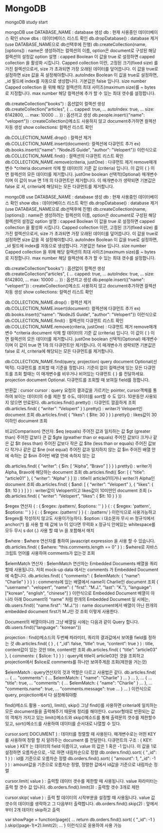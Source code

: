 # MongoDB
mongoDB study start 

mongoDB
use DATABASE_NAME : database 생성
db : 현재 사용중인 데이터베이스 확인
show dbs : 데이터베이스 리스트 확인
db.dropDatabase() : database 제거(use DATABASE_NAME으로 db선택후에 진행)
db.createCollection(name, [options]) : name은 생성하려는 컬렉션의 이름, option은 document로 구성된 해당 컬렉션의 설정값
option 설명 :
capped	Boolean	이 값을 true 로 설정하면 capped collection 을 활성화 시킵니다. Capped collection 이란, 고정된 크기(fixed size) 를 가진 컬렉션으로서, size 가 초과되면 가장 오래된 데이터를 덮어씁니다. 이 값을 true로 설정하면 size 값을 꼭 설정해야합니다.
autoIndex	Boolean	이 값을 true로 설정하면, _id 필드에 index를 자동으로 생성합니다. 기본값은 false 입니다.
size	number	Capped collection 을 위해 해당 컬렉션의 최대 사이즈(maximum size)를 ~ bytes로 지정합니다.
max	number	해당 컬렉션에 추가 할 수 있는 최대 갯수를 설정합니다.

db.createCollection("books") : 옵션없이 컬렉션 생성
db.createCollection("articles", {
... capped: true,
... autoIndex: true,
... size: 6142800,
... max: 10000
... }) : 옵션끼고 생성
db.people.insert({"name": "velopert"}) : createCollection()메소드 사용하지 않고 document추가하면 컬렉션 자동 생성
show collections: 컬렉션 리스트 확인

db.COLLECTION_NAME.drop() : 컬렉션 제거
db.COLLECTION_NAME.insert(document): 컬렉션에 다큐먼트 추가
ex) db.books.insert({"name": "NodeJS Guide", "author": "Velopert"}) 이런식으로
db.COLLECTION_NAME.find() : 컬렉션의 다큐먼트 리스트 확인
db.COLLECTION_NAME.remove(criteria, justOne) : 다큐먼트 제거
remove매개변수
*criteria	document	삭제 할 데이터의 기준 값 (criteria) 입니다. 이 값이 { } 이면 컬렉션의 모든 데이터를 제거합니다.
justOne	boolean	선택적(Optional) 매개변수이며 이 값이 true 면 1개 의 다큐먼트만 제거합니다. 이 매개변수가 생략되면 기본값은 false 로 서, criteria에 해당되는 모든 다큐먼트를 제거합니다.

mongoDB
use DATABASE_NAME : database 생성
db : 현재 사용중인 데이터베이스 확인
show dbs : 데이터베이스 리스트 확인
db.dropDatabase() : database 제거(use DATABASE_NAME으로 db선택후에 진행)
db.createCollection(name, [options]) : name은 생성하려는 컬렉션의 이름, option은 document로 구성된 해당 컬렉션의 설정값
option 설명 :
capped	Boolean	이 값을 true 로 설정하면 capped collection 을 활성화 시킵니다. Capped collection 이란, 고정된 크기(fixed size) 를 가진 컬렉션으로서, size 가 초과되면 가장 오래된 데이터를 덮어씁니다. 이 값을 true로 설정하면 size 값을 꼭 설정해야합니다.
autoIndex	Boolean	이 값을 true로 설정하면, _id 필드에 index를 자동으로 생성합니다. 기본값은 false 입니다.
size	number	Capped collection 을 위해 해당 컬렉션의 최대 사이즈(maximum size)를 ~ bytes로 지정합니다.
max	number	해당 컬렉션에 추가 할 수 있는 최대 갯수를 설정합니다.

db.createCollection("books") : 옵션없이 컬렉션 생성
db.createCollection("articles", {
... capped: true,
... autoIndex: true,
... size: 6142800,
... max: 10000
... }) : 옵션끼고 생성
db.people.insert({"name": "velopert"}) : createCollection()메소드 사용하지 않고 document추가하면 컬렉션 자동 생성
show collections: 컬렉션 리스트 확인

db.COLLECTION_NAME.drop() : 컬렉션 제거
db.COLLECTION_NAME.insert(document): 컬렉션에 다큐먼트 추가
ex) db.books.insert({"name": "NodeJS Guide", "author": "Velopert"}) 이런식으로
db.COLLECTION_NAME.find() : 컬렉션의 다큐먼트 리스트 확인
db.COLLECTION_NAME.remove(criteria, justOne) : 다큐먼트 제거
remove매개변수
*criteria	document	삭제 할 데이터의 기준 값 (criteria) 입니다. 이 값이 { } 이면 컬렉션의 모든 데이터를 제거합니다.
justOne	boolean	선택적(Optional) 매개변수이며 이 값이 true 면 1개 의 다큐먼트만 제거합니다. 이 매개변수가 생략되면 기본값은 false 로 서, criteria에 해당되는 모든 다큐먼트를 제거합니다.

db.COLLECTION_NAME.find(query, projection)
query	 document 	Optional(선택적).  다큐먼트를 조회할 때 기준을 정합니다. 기준이 없이 컬렉션에 있는 모든 다큐먼트를 조회 할때는 이 매개변수를 비우거나 비어있는 다큐먼트 { } 를 전달하세요.
projection  document 	Optional. 다큐먼트를 조회할 때 보여질 field를 정합니다.

반환값 : cursor 
cursor : query 요청의 결과값을 가르키는 pointer, cursor객체를 통하여 보이는 데이터의 수를 제한 할 수도, 데이터를 sort할 수 도 있다. 10분동안 사용되지 않으면 만료된다.
db.articles.find().pretty() : 다큐먼트 깔끔하게 조회
db.articles.find( { “writer”: “Velopert” } ).pretty() : writer가 Velopert인 document 조회
db.articles.find( { “likes”: { $lte: 30 } } ).pretty() : likes값이 30이하인 document 조회

비교(Comparison) 연산자:
$eq	(equals) 주어진 값과 일치하는 값
$gt	(greater than) 주어진 값보다 큰 값
$gte	(greather than or equals) 주어진 값보다 크거나 같은 값
$lt	(less than) 주어진 값보다 작은 값
$lte	(less than or equals) 주어진 값보다 작거나 같은 값
$ne	(not equal) 주어진 값과 일치하지 않는 값
$in	주어진 배열 안에 속하는 값
$nin	주어빈 배열 안에 속하지 않는 값

db.articles.find( { “writer”: { $in: [ “Alpha”, “Bravo” ] } } ).pretty() : writer가 Alpha, Bravo에 해당하는 document 조회
db.articles.find({ $or: [ { “title”: “article01” }, { “writer”: “Alpha” } ] }) : title이 article01이거나 writer가 Alpha인 document 조회
db.articles.find( { $and: [ { “writer”: “Velopert” }, { “likes”: { $lt: 10 } } ] } ) :  writer값이 Velopert이고 likes값이 10미만인 document 조회
(= db.articles.find( { “writer”: “Velopert”, “likes”: { $lt: 10 } } ))

$regex 연산자
{ <field>: { $regex: /pattern/, $options: '<options>' } }
{ <field>: { $regex: 'pattern', $options: '<options>' } }
{ <field>: { $regex: /pattern/<options> } }
{ <field>: /pattern/<options> }
이런식으로 사용가능하고 $regex를 작성하지 않고도 사용이가능하다.
$option:
i	대소문자 무시
m	정규식에서 anchor(^) 를 사용 할 때 값에 \n 이 있다면 무력화
x	정규식 안에있는 whitespace를 모두 무시
s	dot (.) 사용 할 떄 \n 을 포함해서 매치

$where : $where 연산자를 통하여 javascript expression 을 사용 할 수 있습니다.
db.articles.find( { $where: “this.comments.length == 0” } ) : $where로 자바스크립트 언어를 사용하여 comments가 없는것 조회

$elemMatch 연산자 : $elemMatch 연산자는 Embedded Documents 배열을 쿼리할때 사용됩니다. 저희 mock-up data 에서는 comments 가 Embedded Document에 속합니다.
db.articles.find( { “comments”: { $elemMatch: { “name”: “Charlie” } } } ) : comments에 있는 배열에서 name이 Charlie인 document 조회
{
    "username": "velopert",
    "name": { "first": "M.J.", "last": "K."},
    "language": ["korean", "english", "chinese"]
  }
이런식으로 Embedded Document 배열이 아니라 아래 Document의 “name” 처럼 한개의 Embedded Document 일 시에는,
db.users.find({ "name.first": "M.J."}) : name document에서 배열이 아닌 한개의 embedded document first가 M.J인 것 조회 이렇게 사용한다.

Document의 배열이아니라 그냥 배열일 시에는 다음과 같이 Query 합니다.
db.users.find({"language": "korean"})


projection :  find()메소드의 두번째 파라미터, 쿼리의 결과값에서 보여줄 field를 정하는 것
db.articles.find( { } , { “_id”: false, “title”: true, “content”: true } ) : title, content값이 있는 것만 title, content만 조회
db.articles.find( { “title”: “article03” }, { comments: { $slice: 1 } } ) : query에 title이 article03인 것을 조회하고 projection에서 $slice로 comments를 하나만 보여주게끔 조회(제한을 거는것)

$elemMatch : query연산자의 것과 역할은 다르고 사용법은 같다. 
db.articles.find(
...     {
...         "comments": {
...             $elemMatch: { "name": "Charlie" }
...         }
...     },
...     {
...         "title": true,
...         "comments": {
...             $elemMatch: { "name": "Charlie" }
...         },
...         "comments.name": true,
...         "comments.message": true
...     }
... ) 이런식으로 query, projection에서 다 설정해줘야함

find()메소드 활용 - sort(), limit(), skip()
그냥 find()를 사용하면 criteria에 일치하는 모든 document들을 출력해주기 때문에 정리를 해야한다.
cursor형태로 반환되는 값의 객체가 가지고 있는 limit()메소드와 skip()메소드를 통해 출력문의 갯수를 제한할수 있고, sort()메소드를 사용하여 데이터를 순서대로 나열할 수 있다.

cursor.sort( DOCUMENT ) : 데이터를 정렬할 때 사용된다. 매개변수로는 어떤 KEY 를 사용하여 정렬 할 지 알려주는 document 를 전달한다.
다큐먼트의 구조 : { KEY: value }
KEY 는 데이터의 field 이름이고, value 의 값은 1 혹은 -1 입니다. 이 값을 1로 설정하면 오름차순으로, -1로 하면 내림차순으로 정렬
db.orders.find().sort( { "_id": 1 } ) : id를 기준으로 오름차순 정렬
db.orders.find().sort( { "amount": 1, "_id": -1 } ) : amount값을 기준으로 오름차순 정렬, 정렬한 값에서 id값을 기준으로 내림차순 정렬

cursor.limit( value ) : 출력할 데이터 갯수를 제한할 때 사용됩니다. value 파라미터는 출력 할 갯수 값 입니다.
db.orders.find().limit(3) : 출력할 갯수 3개로 제한

cursor.skip( value ) : 출력 할 데이터의 시작부분을 설정할 때 사용됩니다.  value 값 갯수의 데이터를 생략하고 그 다음부터 출력합니다.
db.orders.find().skip(2) : 앞에서부터 2개 데이터 skip하고 출력

var showPage = function(page){
... return db.orders.find().sort( { "_id": -1 } ).skip((page-1)*2).limit(2);
... } 이런식으로 응용하여 사용 가능 




